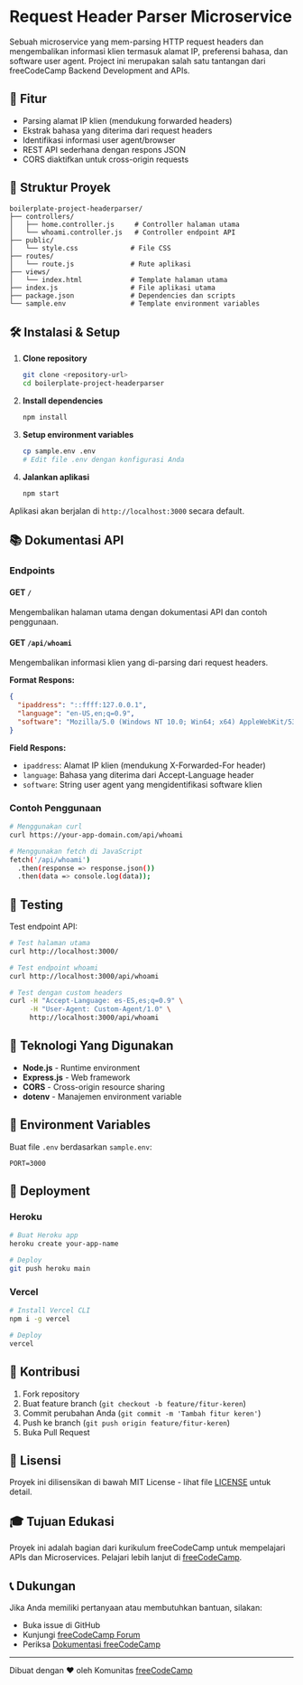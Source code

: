 # Request Header Parser Microservice

Sebuah microservice yang mem-parsing HTTP request headers dan mengembalikan informasi klien termasuk alamat IP, preferensi bahasa, dan software user agent. Project ini merupakan salah satu tantangan dari freeCodeCamp Backend Development and APIs.

## 🚀 Fitur

- Parsing alamat IP klien (mendukung forwarded headers)
- Ekstrak bahasa yang diterima dari request headers
- Identifikasi informasi user agent/browser
- REST API sederhana dengan respons JSON
- CORS diaktifkan untuk cross-origin requests

## 📁 Struktur Proyek

```text
boilerplate-project-headerparser/
├── controllers/
│   ├── home.controller.js     # Controller halaman utama
│   └── whoami.controller.js   # Controller endpoint API
├── public/
│   └── style.css             # File CSS
├── routes/
│   └── route.js              # Rute aplikasi
├── views/
│   └── index.html            # Template halaman utama
├── index.js                  # File aplikasi utama
├── package.json              # Dependencies dan scripts
└── sample.env                # Template environment variables
```

## 🛠️ Instalasi & Setup

1. **Clone repository**

   ```bash
   git clone <repository-url>
   cd boilerplate-project-headerparser
   ```

2. **Install dependencies**

   ```bash
   npm install
   ```

3. **Setup environment variables**

   ```bash
   cp sample.env .env
   # Edit file .env dengan konfigurasi Anda
   ```

4. **Jalankan aplikasi**

   ```bash
   npm start
   ```

Aplikasi akan berjalan di `http://localhost:3000` secara default.

## 📚 Dokumentasi API

### Endpoints

#### GET `/`

Mengembalikan halaman utama dengan dokumentasi API dan contoh penggunaan.

#### GET `/api/whoami`

Mengembalikan informasi klien yang di-parsing dari request headers.

**Format Respons:**

```json
{
  "ipaddress": "::ffff:127.0.0.1",
  "language": "en-US,en;q=0.9",
  "software": "Mozilla/5.0 (Windows NT 10.0; Win64; x64) AppleWebKit/537.36"
}
```

**Field Respons:**

- `ipaddress`: Alamat IP klien (mendukung X-Forwarded-For header)
- `language`: Bahasa yang diterima dari Accept-Language header
- `software`: String user agent yang mengidentifikasi software klien

### Contoh Penggunaan

```bash
# Menggunakan curl
curl https://your-app-domain.com/api/whoami

# Menggunakan fetch di JavaScript
fetch('/api/whoami')
  .then(response => response.json())
  .then(data => console.log(data));
```

## 🧪 Testing

Test endpoint API:

```bash
# Test halaman utama
curl http://localhost:3000/

# Test endpoint whoami
curl http://localhost:3000/api/whoami

# Test dengan custom headers
curl -H "Accept-Language: es-ES,es;q=0.9" \
     -H "User-Agent: Custom-Agent/1.0" \
     http://localhost:3000/api/whoami
```

## 🔧 Teknologi Yang Digunakan

- **Node.js** - Runtime environment
- **Express.js** - Web framework
- **CORS** - Cross-origin resource sharing
- **dotenv** - Manajemen environment variable

## 📝 Environment Variables

Buat file `.env` berdasarkan `sample.env`:

```env
PORT=3000
```

## 🚀 Deployment

### Heroku

```bash
# Buat Heroku app
heroku create your-app-name

# Deploy
git push heroku main
```

### Vercel

```bash
# Install Vercel CLI
npm i -g vercel

# Deploy
vercel
```

## 🤝 Kontribusi

1. Fork repository
2. Buat feature branch (`git checkout -b feature/fitur-keren`)
3. Commit perubahan Anda (`git commit -m 'Tambah fitur keren'`)
4. Push ke branch (`git push origin feature/fitur-keren`)
5. Buka Pull Request

## 📄 Lisensi

Proyek ini dilisensikan di bawah MIT License - lihat file [LICENSE](LICENSE) untuk detail.

## 🎓 Tujuan Edukasi

Proyek ini adalah bagian dari kurikulum freeCodeCamp untuk mempelajari APIs dan Microservices. Pelajari lebih lanjut di [freeCodeCamp](https://www.freecodecamp.org/learn/apis-and-microservices/).

## 📞 Dukungan

Jika Anda memiliki pertanyaan atau membutuhkan bantuan, silakan:

- Buka issue di GitHub
- Kunjungi [freeCodeCamp Forum](https://forum.freecodecamp.org/)
- Periksa [Dokumentasi freeCodeCamp](https://www.freecodecamp.org/learn/)

---

Dibuat dengan ❤️ oleh Komunitas [freeCodeCamp](https://www.freecodecamp.org)
